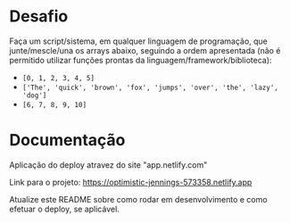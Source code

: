 # Desafio

Faça um script/sistema, em qualquer linguagem de programação, que junte/mescle/una os arrays abaixo, seguindo a ordem apresentada (não é permitido utilizar funções prontas da linguagem/framework/biblioteca):

 - `[0, 1, 2, 3, 4, 5]`
 - `['The', 'quick', 'brown', 'fox', 'jumps', 'over', 'the', 'lazy', 'dog']`
 - `[6, 7, 8, 9, 10]`

# Documentação

Aplicação do deploy atravez do site "app.netlify.com"

Link para o projeto: https://optimistic-jennings-573358.netlify.app

Atualize este README sobre como rodar em desenvolvimento e como efetuar o deploy, se aplicável.